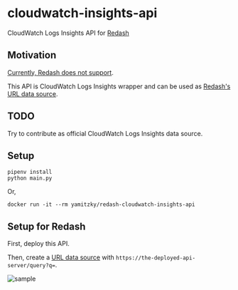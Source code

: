 # cloudwatch-insights-api
CloudWatch Logs Insights API for [Redash](https://github.com/getredash/redash)

## Motivation

[Currently, Redash does not support](https://discuss.redash.io/t/support-for-amazon-cloudwatch-logs-insight/2895).

This API is CloudWatch Logs Insights wrapper and can be used as [Redash's URL data source](https://redash.io/help/data-sources/querying/urls/).

## TODO

Try to contribute as official CloudWatch Logs Insights data source.

## Setup

```
pipenv install
python main.py
```

Or,

```
docker run -it --rm yamitzky/redash-cloudwatch-insights-api
```

## Setup for Redash

First, deploy this API.

Then, create a [URL data source](https://redash.io/help/data-sources/querying/urls) with `https://the-deployed-api-server/query?q=`.

![sample](https://user-images.githubusercontent.com/623449/60710742-57c05a00-9f4e-11e9-9522-8670a4cac0c7.png)
